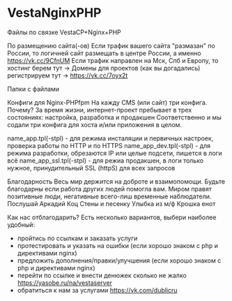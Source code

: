 # VestaNginxPHP
Файлы по связке VestaCP+Nginx+PHP

По размещению сайта(-ов)
Если трафик вашего сайта "размазан" по России, то логичней сайт размещать в центре России, а именно https://vk.cc/9CfnUM
Если трафик направлен на Мск, Спб и Европу, то хостинг берем тут -> 
Домены для проектов (как вы догадались) регистрируем тут -> https://vk.cc/7oyx2t

Папки с файлами


Конфиги для Nginx-PHPfpm
На кажду CMS (или сайт) три конфига. 
Почему? За время жизни, интернет-проект пребывает в трех состояниях: настройка, разработка и продакшен
Соответственно и мы содали три конфига для хоста и/или приложения в целом.

name_app.tpl(-stpl)     - для режима инсталяции и первичных настроек, проверка работы по HTTP и по HTTPS
name_app_dev.tpl(-stpl) - для режима разработки, обрезаются IP или целые подсети, пишется в логи всё 
name_app_ssl.tpl(-stpl) - для режиа продакшен, в логи только нужное, принудительный SSL (httpS) для всех запросов

Благодарность
Весь мир держится на доброте и взаимопомощи. Будьте благодарны если работа других людей помогла вам. Миром правят позитивные люди, негативные всего-лиш временные наблюдатели. Послушай Аркадий Коц Стены и песенку Улыбка из м/ф Крошка енот

Как нас отблагодарить? 
Есть несколько вариантов, выбери наиболее удобный:
- пройтись по ссылкам и заказать услуги
- протестировать и указать на ошибки (если хорошо знаком с php и директивами nginx)
- предложить дополнения/правки/улучшения (если хорошо знаком с php и директивами nginx)
- перейти по ссылке и внести денюжек сколько не жалко https://yasobe.ru/na/vestaserver
- обратиться к нам за услугами https://vk.com/dublicru 
